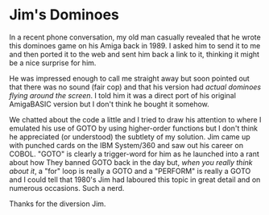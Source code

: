 # Jim's Dominoes

In a recent phone conversation, my old man casually revealed that he wrote this dominoes game on his Amiga back in 1989. I asked him to send it to me and then ported it to the web and sent him back a link to it, thinking it might be a nice surprise for him.

He was impressed enough to call me straight away but soon pointed out that there was no sound (fair cop) and that his version had *actual dominoes flying around the screen*. I told him it was a direct port of his original AmigaBASIC version but I don't think he bought it somehow.

We chatted about the code a little and I tried to draw his attention to where I emulated his use of GOTO by using higher-order functions but I don't think he appreciated (or understood) the subtlety of my solution. Jim came up with punched cards on the IBM System/360 and saw out his career on COBOL. "GOTO" is clearly a trigger-word for him as he launched into a rant about how They banned GOTO back in the day but, *when you really think about it*, a "for" loop is really a GOTO and a "PERFORM" is really a GOTO and I could tell that 1980's Jim had laboured this topic in great detail and on numerous occasions. Such a nerd.

Thanks for the diversion Jim.
